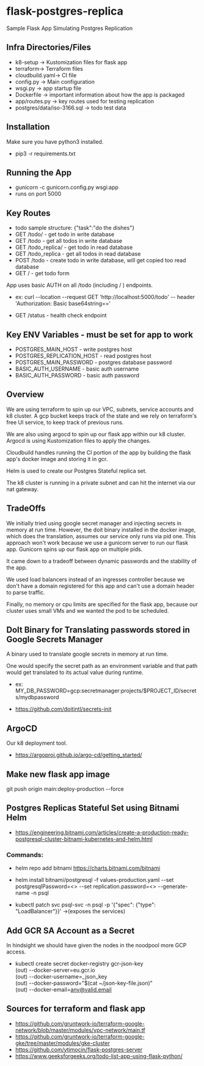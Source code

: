 # flask-postgres-replica
Sample Flask App Simulating Postgres Replication

## Infra Directories/Files
* k8-setup -> Kustomization files for flask app
* terraform-> Terraform files
* cloudbuild.yaml-> CI file
* config.py -> Main configuration
* wsgi.py -> app startup file
* Dockerfile -> important information about how the app is packaged
* app/routes.py -> key routes used for testing replication
* postgres/data/iso-3166.sql -> todo test data


## Installation
Make sure you have python3 installed.  
* pip3 -r requirements.txt

## Running the App
* gunicorn -c gunicorn.config.py wsgi:app
* runs on port 5000


## Key Routes

* todo sample structure: {"task":"do the dishes"}
* GET /todo/<id> - get todo in write database
* GET /todo   - get all todos in write database
* GET /todo_replica/<id>   - get todo in read database
* GET /todo_replica   - get all todos in read database
* POST /todo - create todo in write database, will get copied too read database
* GET /   - get todo form

App uses basic AUTH on all /todo (including / ) endpoints.

* ex: curl --location --request GET 'http://localhost:5000/todo' -- header 'Authorization: Basic base64string=='

* GET /status - health check endpoint

## Key ENV Variables - must be set for app to work

* POSTGRES_MAIN_HOST - write postgres host
* POSTGRES_REPLICATION_HOST - read postgres host
* POSTGRES_MAIN_PASSWORD - postgres database password
* BASIC_AUTH_USERNAME - basic auth username
* BASIC_AUTH_PASSWORD - basic auth password

## Overview

We are using terraform to spin up our VPC, subnets, service accounts and k8 cluster.
A gcp bucket keeps track of the state and we rely on terraform's free UI service, to keep
track of previous runs.

We are also using argocd to spin up our flask app within our k8 cluster.
Argocd is using Kustomization files to apply the changes.

Cloudbuild handles running the CI portion of the app by building the flask app's
docker image and storing it in gcr.

Helm is used to create our Postgres Stateful replica set.

The k8 cluster is running in a private subnet and can hit the internet via our
nat gateway.

## TradeOffs

We initially tried using google secret manager and injecting secrets in memory
at run time.  However, the doit binary installed in the docker image, which does the translation,  assumes our service only runs via pid one.  This approach won't work because we use a gunicorn server to run our flask app. Gunicorn spins up our flask app on multiple pids.  

It came down to a tradeoff between dynamic passwords and the stability of the app.

We used load balancers instead of an ingresses controller because we don't have a domain registered for this app and can't use a domain header to parse traffic.

Finally, no memory or cpu limits are specified for the flask app, because our cluster uses small VMs and we wanted the pod to be scheduled.
## DoIt Binary for Translating passwords stored in Google Secrets Manager

A binary used to translate google secrets in memory at run time.

One would specify the secret path as an environment variable and that path
would get translated to its actual value during runtime.

* ex: MY_DB_PASSWORD=gcp:secretmanager:projects/$PROJECT_ID/secrets/mydbpassword

* https://github.com/doitintl/secrets-init


## ArgoCD
Our k8 deployment tool.

* https://argoproj.github.io/argo-cd/getting_started/


## Make new flask app image
git push origin main:deploy-production --force

## Postgres Replicas Stateful Set using Bitnami Helm

* https://engineering.bitnami.com/articles/create-a-production-ready-postgresql-cluster-bitnami-kubernetes-and-helm.html

### Commands:
* helm repo add bitnami https://charts.bitnami.com/bitnami

* helm install  bitnami/postgresql -f values-production.yaml --set postgresqlPassword=<> --set replication.password=<> --generate-name -n psql

* kubectl patch svc psql-svc -n psql -p '{"spec": {"type": "LoadBalancer"}}' ->(exposes the services)

## Add GCR SA Account as a Secret

In hindsight we should have given the nodes in the noodpool more GCP access.  

* kubectl create secret docker-registry gcr-json-key \
(out) --docker-server=eu.gcr.io \
(out) --docker-username=_json_key \
(out) --docker-password="$(cat ~/json-key-file.json)" \
(out) --docker-email=any@valid.email

## Sources for terraform and flask app
* https://github.com/gruntwork-io/terraform-google-network/blob/master/modules/vpc-network/main.tf
* https://github.com/gruntwork-io/terraform-google-gke/tree/master/modules/gke-cluster
* https://github.com/ytimocin/flask-postgres-server
* https://www.geeksforgeeks.org/todo-list-app-using-flask-python/
